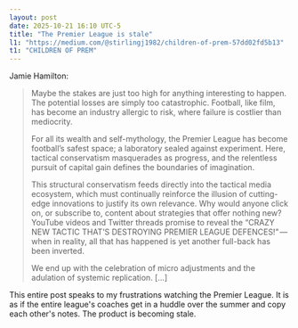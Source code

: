 ```yaml
---
layout: post
date: 2025-10-21 16:10 UTC-5
title: "The Premier League is stale"
l1: "https://medium.com/@stirlingj1982/children-of-prem-57dd02fd5b13"
t1: "CHILDREN OF PREM"
---
```


Jamie Hamilton:

> Maybe the stakes are just too high for anything interesting to happen. The potential losses are simply too catastrophic. Football, like film, has become an industry allergic to risk, where failure is costlier than mediocrity.
> 
> For all its wealth and self-mythology, the Premier League has become football’s safest space; a laboratory sealed against experiment. Here, tactical conservatism masquerades as progress, and the relentless pursuit of capital gain defines the boundaries of imagination.
> 
> This structural conservatism feeds directly into the tactical media ecosystem, which must continually reinforce the illusion of cutting-edge innovations to justify its own relevance. Why would anyone click on, or subscribe to, content about strategies that offer nothing new? YouTube videos and Twitter threads promise to reveal the “CRAZY NEW TACTIC THAT’S DESTROYING PREMIER LEAGUE DEFENCES!" — when in reality, all that has happened is yet another full-back has been inverted.
> 
> We end up with the celebration of micro adjustments and the adulation of systemic replication. [...]

This entire post speaks to my frustrations watching the Premier League. It is as if the entire league's coaches get in a huddle over the summer and copy each other's notes. The product is becoming stale.